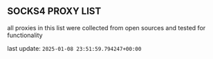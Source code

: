 ## SOCKS4 PROXY LIST

all proxies in this list were collected from open sources and tested for functionality

last update: `2025-01-08 23:51:59.794247+00:00`